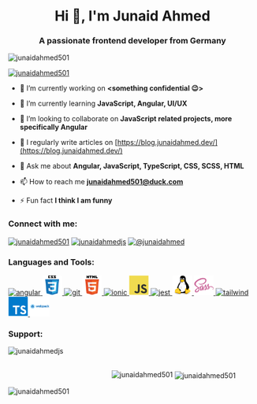 <h1 align="center">Hi 👋, I'm Junaid Ahmed</h1>
<h3 align="center">A passionate frontend developer from Germany</h3>

<p align="left"> <img src="https://komarev.com/ghpvc/?username=junaidahmed501&label=Profile%20views&color=0e75b6&style=flat" alt="junaidahmed501" /> </p>

<p align="left"> <a href="https://github.com/ryo-ma/github-profile-trophy"><img src="https://github-profile-trophy.vercel.app/?username=junaidahmed501" alt="junaidahmed501" /></a> </p>

- 🔭 I’m currently working on **<something confidential 😉>**

- 🌱 I’m currently learning **JavaScript, Angular, UI/UX**

- 👯 I’m looking to collaborate on **JavaScript related projects, more specifically Angular**

- 📝 I regularly write articles on [https://blog.junaidahmed.dev/](https://blog.junaidahmed.dev/)

- 💬 Ask me about **Angular, JavaScript, TypeScript, CSS, SCSS, HTML**

- 📫 How to reach me **junaidahmed501@duck.com**

- ⚡ Fun fact **I think I am funny**

<h3 align="left">Connect with me:</h3>
<p align="left">
<a href="https://dev.to/junaidahmed501" target="blank"><img align="center" src="https://raw.githubusercontent.com/rahuldkjain/github-profile-readme-generator/master/src/images/icons/Social/devto.svg" alt="junaidahmed501" height="30" width="40" /></a>
<a href="https://linkedin.com/in/junaidahmedjs" target="blank"><img align="center" src="https://raw.githubusercontent.com/rahuldkjain/github-profile-readme-generator/master/src/images/icons/Social/linked-in-alt.svg" alt="junaidahmedjs" height="30" width="40" /></a>
<a href="https://medium.com/@junaidahmed" target="blank"><img align="center" src="https://raw.githubusercontent.com/rahuldkjain/github-profile-readme-generator/master/src/images/icons/Social/medium.svg" alt="@junaidahmed" height="30" width="40" /></a>
</p>

<h3 align="left">Languages and Tools:</h3>
<p align="left"> <a href="https://angular.io" target="_blank" rel="noreferrer"> <img src="https://angular.io/assets/images/logos/angular/angular.svg" alt="angular" width="40" height="40"/> </a> <a href="https://www.w3schools.com/css/" target="_blank" rel="noreferrer"> <img src="https://raw.githubusercontent.com/devicons/devicon/master/icons/css3/css3-original-wordmark.svg" alt="css3" width="40" height="40"/> </a> <a href="https://git-scm.com/" target="_blank" rel="noreferrer"> <img src="https://www.vectorlogo.zone/logos/git-scm/git-scm-icon.svg" alt="git" width="40" height="40"/> </a> <a href="https://www.w3.org/html/" target="_blank" rel="noreferrer"> <img src="https://raw.githubusercontent.com/devicons/devicon/master/icons/html5/html5-original-wordmark.svg" alt="html5" width="40" height="40"/> </a> <a href="https://ionicframework.com" target="_blank" rel="noreferrer"> <img src="https://upload.wikimedia.org/wikipedia/commons/d/d1/Ionic_Logo.svg" alt="ionic" width="40" height="40"/> </a> <a href="https://developer.mozilla.org/en-US/docs/Web/JavaScript" target="_blank" rel="noreferrer"> <img src="https://raw.githubusercontent.com/devicons/devicon/master/icons/javascript/javascript-original.svg" alt="javascript" width="40" height="40"/> </a> <a href="https://jestjs.io" target="_blank" rel="noreferrer"> <img src="https://www.vectorlogo.zone/logos/jestjsio/jestjsio-icon.svg" alt="jest" width="40" height="40"/> </a> <a href="https://www.linux.org/" target="_blank" rel="noreferrer"> <img src="https://raw.githubusercontent.com/devicons/devicon/master/icons/linux/linux-original.svg" alt="linux" width="40" height="40"/> </a> <a href="https://sass-lang.com" target="_blank" rel="noreferrer"> <img src="https://raw.githubusercontent.com/devicons/devicon/master/icons/sass/sass-original.svg" alt="sass" width="40" height="40"/> </a> <a href="https://tailwindcss.com/" target="_blank" rel="noreferrer"> <img src="https://www.vectorlogo.zone/logos/tailwindcss/tailwindcss-icon.svg" alt="tailwind" width="40" height="40"/> </a> <a href="https://www.typescriptlang.org/" target="_blank" rel="noreferrer"> <img src="https://raw.githubusercontent.com/devicons/devicon/master/icons/typescript/typescript-original.svg" alt="typescript" width="40" height="40"/> </a> <a href="https://webpack.js.org" target="_blank" rel="noreferrer"> <img src="https://raw.githubusercontent.com/devicons/devicon/d00d0969292a6569d45b06d3f350f463a0107b0d/icons/webpack/webpack-original-wordmark.svg" alt="webpack" width="40" height="40"/> </a> </p>

<h3 align="left">Support:</h3>
<p><a href="https://www.buymeacoffee.com/junaidahmedjs"> <img align="left" src="https://cdn.buymeacoffee.com/buttons/v2/default-yellow.png" height="50" width="210" alt="junaidahmedjs" /></a></p><br><br>

<p><img align="left" src="https://github-readme-stats.vercel.app/api/top-langs?username=junaidahmed501&show_icons=true&locale=en&layout=compact" alt="junaidahmed501" /></p>

<p>&nbsp;<img align="center" src="https://github-readme-stats.vercel.app/api?username=junaidahmed501&show_icons=true&locale=en" alt="junaidahmed501" /></p>

<p><img align="center" src="https://github-readme-streak-stats.herokuapp.com/?user=junaidahmed501&" alt="junaidahmed501" /></p>
